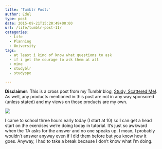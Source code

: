 ```yaml
---
title: 'Tumblr Post:'
author: Edel
type: post
date: 2015-09-21T15:20:49+00:00
url: /life/tumblr-post-11/
categories:
  - Life
  - Planning
  - University
tags:
  - at least i kind of know what questions to ask
  - if i get the courage to ask them at all
  - mine
  - studyblr
  - studyspo

---
```

**Disclaimer:** This is a cross post from my Tumblr blog, [Study, Scattered Me!][1]. As well, any products mentioned in this post are not in any way sponsored (unless stated) and my views on those products are my own.

![][2]

I came to school three hours early today (I start at 10) so I can get a head start on the exercises we’re doing today in tutorial. It’s just so awkward when the TA asks for the answer and no one speaks up. I mean, I probably wouldn’t answer anyway even if I did them before but you know how it goes. Anyway, I had to take a break because I don’t know what I’m doing.

<ol class="footnote">
</ol>

 [1]: http://ift.tt/1WuOkm4
 [2]: http://ift.tt/1JkUNFL